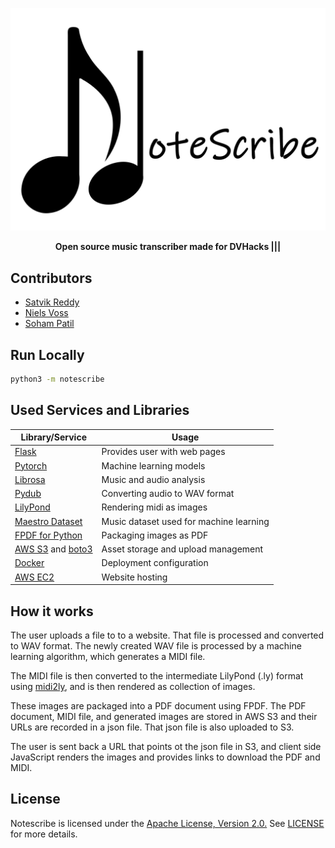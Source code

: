 <p align="center">
  <img src="https://github.com/SatvikR/notescribe/blob/dev/.github/images/logo.png?raw=true" />
</p>
<p align="center">
  <strong>Open source music transcriber made for DVHacks |||</strong>
</p>

## Contributors

- [Satvik Reddy](https://github.com/SatvikR)
- [Niels Voss](https://github.com/osbourn)
- [Soham Patil](https://github.com/soham1053)

## Run Locally

```sh
python3 -m notescribe
```

## Used Services and Libraries

| Library/Service                                                                        | Usage                                   |
| -------------------------------------------------------------------------------------- | --------------------------------------- |
| [Flask](https://flask.palletsprojects.com)                                             | Provides user with web pages            |
| [Pytorch](https://pytorch.org)                                                         | Machine learning models                 |
| [Librosa](https://librosa.org/)                                                        | Music and audio analysis                |
| [Pydub](https://pydub.com)                                                             | Converting audio to WAV format          |
| [LilyPond](https://lilypond.org)                                                       | Rendering midi as images                |
| [Maestro Dataset](https://magenta.tensorflow.org/datasets/maestro)                     | Music dataset used for machine learning |
| [FPDF for Python](https://pyfpdf.readthedocs.io)                                       | Packaging images as PDF                 |
| [AWS S3](https://aws.amazon.com/s3) and [boto3](https://aws.amazon.com/sdk-for-python) | Asset storage and upload management     |
| [Docker](https://www.docker.com)                                                       | Deployment configuration                |
| [AWS EC2](https://aws.amazon.com/ec2)                                                  | Website hosting                         |

## How it works

The user uploads a file to to a website. That file is processed and converted to
WAV format. The newly created WAV file is processed by a machine learning
algorithm, which generates a MIDI file.

The MIDI file is then converted to the intermediate LilyPond (.ly) format using
[midi2ly](https://lilypond.org/doc/v2.18/Documentation/usage/invoking-midi2ly.en.html),
and is then rendered as collection of images.

These images are packaged into a PDF document using FPDF. The PDF document, MIDI
file, and generated images are stored in AWS S3 and their URLs are recorded in a
json file. That json file is also uploaded to S3.

The user is sent back a URL that points ot the json file in S3, and client side
JavaScript renders the images and provides links to download the PDF and MIDI.

## License

Notescribe is licensed under the [Apache License, Version
2.0.](https://www.apache.org/licenses/LICENSE-2.0.html) See [LICENSE](LICENSE)
for more details.
